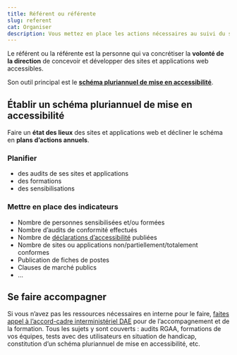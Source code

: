 ```yaml
---
title: Référent ou référente
slug: referent
cat: Organiser
description: Vous mettez en place les actions nécessaires au suivi du schéma pluriannuel
---
```


Le référent ou la référente est la personne qui va concrétiser la **volonté de la direction** de concevoir et développer des sites et applications web accessibles. 

Son outil principal est le [**schéma pluriannuel de mise en accessibilité**](../../schema-pluriannuel). 


## Établir un schéma pluriannuel de mise en accessibilité

Faire un **état des lieux** des sites et applications web et décliner le schéma en **plans d’actions annuels**.

### Planifier

* des audits de ses sites et applications
* des formations 
* des sensibilisations


### Mettre en place des indicateurs 

* Nombre de personnes sensibilisées et/ou formées
* Nombre d’audits de conformité effectués
* Nombre de [déclarations d’accessibilité](../../declaration-accessibilite) publiées
* Nombre de sites ou applications non/partiellement/totalement conformes
* Publication de fiches de postes 
* Clauses de marché publics
* ...

## Se faire accompagner

Si vous n’avez pas les ressources nécessaires en interne pour le faire, [faites appel à l’accord-cadre interministériel DAE](../../accord-cadre-dae/) pour de l’accompagnement et de la formation. Tous les sujets y sont couverts : audits RGAA, formations de vos équipes, tests avec des utilisateurs en situation de handicap, constitution d’un schéma pluriannuel de mise en accessibilité, etc.


